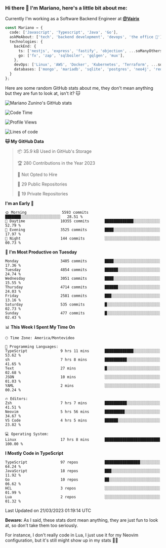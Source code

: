 ### Hi there 👋 I'm Mariano, here's a little bit about me:

Currently I'm working as a Software Backend Engineer at [**@Vairix**](https://vairix.com)

```ts
const Mariano = {
  code: ['Javascript', 'Typescript', 'Java', 'Go'],
  askMeAbout: ['tech', 'backend development', 'devops', 'the office 💼'],
  technologies: {
    backEnd: {
      ts: ['nestjs', 'express', 'fastify', 'objection', ...soManyOthersFrameworks],
      go: ['fx', 'zap', 'sqlboiler', 'gqlgen', 'mux'],
    },
    devOps: ['Linux', 'AWS', 'Docker', 'Kubernetes', 'Terraform', ...soManyOthersTools],
    databases: ['mongo', 'mariadb', 'sqlite', 'postgres', 'neo4j', 'redis'],
  }
};
```

Here are some random GitHub stats about me, they don't mean anything but they are fun to look at, isn't it? 🐱

![Mariano Zunino's GitHub stats](https://github-readme-stats.vercel.app/api?username=marianozunino&count_private=true&show_icons=true&theme=radical)

<!--START_SECTION:waka-->
![Code Time](http://img.shields.io/badge/Code%20Time-646%20hrs%2035%20mins-blue)

![Profile Views](http://img.shields.io/badge/Profile%20Views-0-blue)

![Lines of code](https://img.shields.io/badge/From%20Hello%20World%20I%27ve%20Written-11.3%20million%20lines%20of%20code-blue)

**🐱 My GitHub Data** 

> 📦 35.9 kB Used in GitHub's Storage 
 > 
> 🏆 280 Contributions in the Year 2023
 > 
> 🚫 Not Opted to Hire
 > 
> 📜 29 Public Repositories 
 > 
> 🔑 19 Private Repositories 
 > 
**I'm an Early 🐤** 

```text
🌞 Morning                5593 commits        ███████░░░░░░░░░░░░░░░░░░   28.51 % 
🌆 Daytime                10355 commits       █████████████░░░░░░░░░░░░   52.79 % 
🌃 Evening                3525 commits        ████░░░░░░░░░░░░░░░░░░░░░   17.97 % 
🌙 Night                  144 commits         ░░░░░░░░░░░░░░░░░░░░░░░░░   00.73 % 
```
📅 **I'm Most Productive on Tuesday** 

```text
Monday                   3405 commits        ████░░░░░░░░░░░░░░░░░░░░░   17.36 % 
Tuesday                  4854 commits        ██████░░░░░░░░░░░░░░░░░░░   24.74 % 
Wednesday                3051 commits        ████░░░░░░░░░░░░░░░░░░░░░   15.55 % 
Thursday                 4714 commits        ██████░░░░░░░░░░░░░░░░░░░   24.03 % 
Friday                   2581 commits        ███░░░░░░░░░░░░░░░░░░░░░░   13.16 % 
Saturday                 535 commits         █░░░░░░░░░░░░░░░░░░░░░░░░   02.73 % 
Sunday                   477 commits         █░░░░░░░░░░░░░░░░░░░░░░░░   02.43 % 
```


📊 **This Week I Spent My Time On** 

```text
🕑︎ Time Zone: America/Montevideo

💬 Programming Languages: 
TypeScript               9 hrs 11 mins       █████████████░░░░░░░░░░░░   53.62 % 
sh                       7 hrs 8 mins        ██████████░░░░░░░░░░░░░░░   41.65 % 
Text                     27 mins             █░░░░░░░░░░░░░░░░░░░░░░░░   02.68 % 
JSON                     10 mins             ░░░░░░░░░░░░░░░░░░░░░░░░░   01.03 % 
YAML                     2 mins              ░░░░░░░░░░░░░░░░░░░░░░░░░   00.24 % 

🔥 Editors: 
Zsh                      7 hrs 7 mins        ██████████░░░░░░░░░░░░░░░   41.51 % 
Neovim                   5 hrs 56 mins       █████████░░░░░░░░░░░░░░░░   34.67 % 
VS Code                  4 hrs 5 mins        ██████░░░░░░░░░░░░░░░░░░░   23.82 % 

💻 Operating System: 
Linux                    17 hrs 8 mins       █████████████████████████   100.00 % 
```

**I Mostly Code in TypeScript** 

```text
TypeScript               97 repos            ████████████████░░░░░░░░░   64.24 % 
JavaScript               18 repos            ███░░░░░░░░░░░░░░░░░░░░░░   11.92 % 
Go                       10 repos            ██░░░░░░░░░░░░░░░░░░░░░░░   06.62 % 
HCL                      3 repos             ░░░░░░░░░░░░░░░░░░░░░░░░░   01.99 % 
Lua                      2 repos             ░░░░░░░░░░░░░░░░░░░░░░░░░   01.32 % 
```




 Last Updated on 21/03/2023 01:19:14 UTC
<!--END_SECTION:waka-->

**Beware:** As I said, these stats dont mean anything, they are just fun to look at, so don't take them too seriously.

For instance, I don't really code in Lua, I just use it for my Neovim configuration, but it's still might show up in my stats 🤷‍♂️
